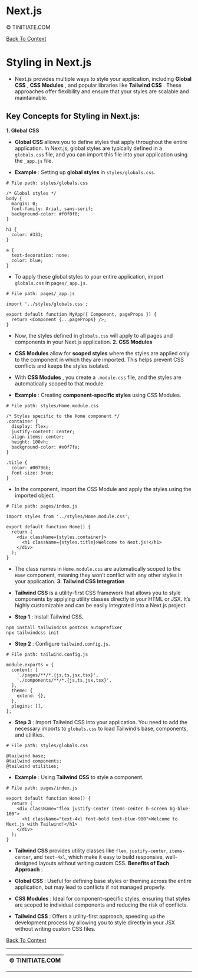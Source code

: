 

# Next.js 

© TINITIATE.COM

[Back To Context](README.md) 
# Styling in Next.js 
 
- Next.js provides multiple ways to style your application, including **Global CSS** , **CSS Modules** , and popular libraries like **Tailwind CSS** . These approaches offer flexibility and ensure that your styles are scalable and maintainable.

## Key Concepts for Styling in Next.js: 
**1. Global CSS**  
- **Global CSS**  allows you to define styles that apply throughout the entire application. In Next.js, global styles are typically defined in a `globals.css` file, and you can import this file into your application using the `_app.js` file.
 
- **Example** : Setting up **global styles**  in `styles/globals.css`.


```Copy code
# File path: styles/globals.css
```


```Copy code
/* Global styles */
body {
  margin: 0;
  font-family: Arial, sans-serif;
  background-color: #f0f0f0;
}

h1 {
  color: #333;
}

a {
  text-decoration: none;
  color: blue;
}
```
 
- To apply these global styles to your entire application, import `globals.css` in `pages/_app.js`.


```Copy code
# File path: pages/_app.js
```


```Copy code
import '../styles/globals.css';

export default function MyApp({ Component, pageProps }) {
  return <Component {...pageProps} />;
}
```
 
- Now, the styles defined in `globals.css` will apply to all pages and components in your Next.js application.
**2. CSS Modules**  
- **CSS Modules**  allow for **scoped styles**  where the styles are applied only to the component in which they are imported. This helps prevent CSS conflicts and keeps the styles isolated.
 
- With **CSS Modules** , you create a `.module.css` file, and the styles are automatically scoped to that module.
 
- **Example** : Creating **component-specific styles**  using CSS Modules.


```Copy code
# File path: styles/Home.module.css
```


```Copy code
/* Styles specific to the Home component */
.container {
  display: flex;
  justify-content: center;
  align-items: center;
  height: 100vh;
  background-color: #e0f7fa;
}

.title {
  color: #00796b;
  font-size: 3rem;
}
```

- In the component, import the CSS Module and apply the styles using the imported object.


```Copy code
# File path: pages/index.js
```


```Copy code
import styles from '../styles/Home.module.css';

export default function Home() {
  return (
    <div className={styles.container}>
      <h1 className={styles.title}>Welcome to Next.js!</h1>
    </div>
  );
}
```
 
- The class names in `Home.module.css` are automatically scoped to the `Home` component, meaning they won’t conflict with any other styles in your application.
**3. Tailwind CSS Integration**  
- **Tailwind CSS**  is a utility-first CSS framework that allows you to style components by applying utility classes directly in your HTML or JSX. It’s highly customizable and can be easily integrated into a Next.js project.
 
- **Step 1** : Install Tailwind CSS.


```Copy code
npm install tailwindcss postcss autoprefixer
npx tailwindcss init
```
 
- **Step 2** : Configure `tailwind.config.js`.


```Copy code
# File path: tailwind.config.js
```


```Copy code
module.exports = {
  content: [
    './pages/**/*.{js,ts,jsx,tsx}',
    './components/**/*.{js,ts,jsx,tsx}',
  ],
  theme: {
    extend: {},
  },
  plugins: [],
};
```
 
- **Step 3** : Import Tailwind CSS into your application. You need to add the necessary imports to `globals.css` to load Tailwind’s base, components, and utilities.


```Copy code
# File path: styles/globals.css
```


```Copy code
@tailwind base;
@tailwind components;
@tailwind utilities;
```
 
- **Example** : Using **Tailwind CSS**  to style a component.


```Copy code
# File path: pages/index.js
```


```Copy code
export default function Home() {
  return (
    <div className="flex justify-center items-center h-screen bg-blue-100">
      <h1 className="text-4xl font-bold text-blue-900">Welcome to Next.js with Tailwind!</h1>
    </div>
  );
}
```
 
- **Tailwind CSS**  provides utility classes like `flex`, `justify-center`, `items-center`, and `text-4xl`, which make it easy to build responsive, well-designed layouts without writing custom CSS.
**Benefits of Each Approach** : 
- **Global CSS** : Useful for defining base styles or theming across the entire application, but may lead to conflicts if not managed properly.
 
- **CSS Modules** : Ideal for component-specific styles, ensuring that styles are scoped to individual components and reducing the risk of conflicts.
 
- **Tailwind CSS** : Offers a utility-first approach, speeding up the development process by allowing you to style directly in your JSX without writing custom CSS files.

[Back To Context](README.md) 

---

| © TINITIATE.COM | 
| --- | 


---